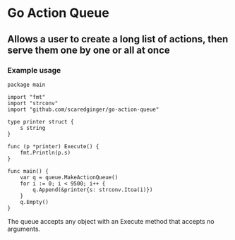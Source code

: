 # Go Action Queue

## Allows a user to create a long list of actions, then serve them one by one or all at once

### Example usage

	package main

	import "fmt"
	import "strconv"
	import "github.com/scaredginger/go-action-queue"

	type printer struct {
		s string
	}

	func (p *printer) Execute() {
		fmt.Println(p.s)
	}

	func main() {
		var q = queue.MakeActionQueue()
		for i := 0; i < 9500; i++ {
			q.Append(&printer{s: strconv.Itoa(i)})
		}
		q.Empty()
	}

The queue accepts any object with an Execute method that accepts no arguments.
